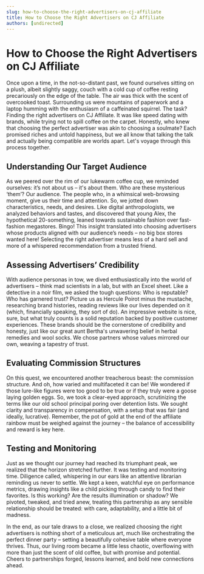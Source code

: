```yaml
---
slug: how-to-choose-the-right-advertisers-on-cj-affiliate
title: How to Choose the Right Advertisers on CJ Affiliate
authors: [undirected]
---
```


# How to Choose the Right Advertisers on CJ Affiliate

Once upon a time, in the not-so-distant past, we found ourselves sitting on a plush, albeit slightly saggy, couch with a cold cup of coffee resting precariously on the edge of the table. The air was thick with the scent of overcooked toast. Surrounding us were mountains of paperwork and a laptop humming with the enthusiasm of a caffeinated squirrel. The task? Finding the right advertisers on CJ Affiliate. It was like speed dating with brands, while trying not to spill coffee on the carpet. Honestly, who knew that choosing the perfect advertiser was akin to choosing a soulmate? Each promised riches and untold happiness, but we all know that talking the talk and actually being compatible are worlds apart. Let's voyage through this process together.

## Understanding Our Target Audience

As we peered over the rim of our lukewarm coffee cup, we reminded ourselves: it’s not about us – it's about them. Who are these mysterious ‘them’? Our audience. The people who, in a whimsical web-browsing moment, give us their time and attention. So, we jotted down characteristics, needs, and desires. Like digital anthropologists, we analyzed behaviors and tastes, and discovered that young Alex, the hypothetical 20-something, leaned towards sustainable fashion over fast-fashion megastores. Bingo! This insight translated into choosing advertisers whose products aligned with our audience’s needs – no big box stores wanted here! Selecting the right advertiser means less of a hard sell and more of a whispered recommendation from a trusted friend.

## Assessing Advertisers’ Credibility

With audience personas in tow, we dived enthusiastically into the world of advertisers – think mad scientists in a lab, but with an Excel sheet. Like a detective in a noir film, we asked the tough questions: Who is reputable? Who has garnered trust? Picture us as Hercule Poirot minus the mustache, researching brand histories, reading reviews like our lives depended on it (which, financially speaking, they sort of do). An impressive website is nice, sure, but what truly counts is a solid reputation backed by positive customer experiences. These brands should be the cornerstone of credibility and honesty, just like our great aunt Bertha's unwavering belief in herbal remedies and wool socks. We chose partners whose values mirrored our own, weaving a tapestry of trust.

## Evaluating Commission Structures

On this quest, we encountered another treacherous beast: the commission structure. And oh, how varied and multifaceted it can be! We wondered if those lure-like figures were too good to be true or if they truly were a goose laying golden eggs. So, we took a clear-eyed approach, scrutinizing the terms like our old school principal poring over detention lists. We sought clarity and transparency in compensation, with a setup that was fair (and ideally, lucrative). Remember, the pot of gold at the end of the affiliate rainbow must be weighed against the journey – the balance of accessibility and reward is key here.

## Testing and Monitoring

Just as we thought our journey had reached its triumphant peak, we realized that the horizon stretched further. It was testing and monitoring time. Diligence called, whispering in our ears like an attentive librarian reminding us never to settle. We kept a keen, watchful eye on performance metrics, drawing insights like a child picking through candy to find their favorites. Is this working? Are the results illumination or shadow? We pivoted, tweaked, and tried anew, treating this partnership as any sensible relationship should be treated: with care, adaptability, and a little bit of madness. 

In the end, as our tale draws to a close, we realized choosing the right advertisers is nothing short of a meticulous art, much like orchestrating the perfect dinner party – setting a beautifully cohesive table where everyone thrives. Thus, our living room became a little less chaotic, overflowing with more than just the scent of old coffee, but with promise and potential. Cheers to partnerships forged, lessons learned, and bold new connections ahead.